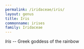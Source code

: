 ```yaml
---
permalink: /iridaceae/iris/
layout: genus
title: Iris
commonname: irises
family: Iridaceae
---
```


*Iris* -- Greek goddess of the rainbow
